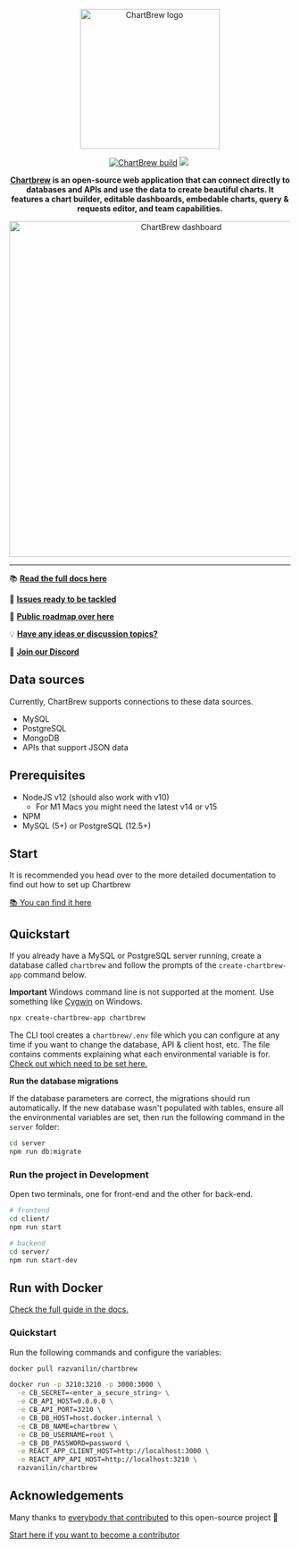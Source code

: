 <p align="center">
  <a href="https://chartbrew.com">
    <img src="https://docs.chartbrew.com/assets/logo_full_3.png" alt="ChartBrew logo" width="250"/>
  </a>
</a>

<p align="center">
  <a href="https://circleci.com/gh/chartbrew/chartbrew" target="_blank"><img src="https://circleci.com/gh/chartbrew/chartbrew.svg?style=svg" alt="ChartBrew build" /></a>
  <a href="https://app.codacy.com/gh/chartbrew/chartbrew" target="_blank"><img src="https://api.codacy.com/project/badge/Grade/b245aa07f69c4250a2de9d24efc659e6"></a>
  <a href="https://discord.gg/KwGEbFk" target="_blank"><img src="https://img.shields.io/discord/656557151048957995?label=Discord" alt="" /></a>
</p>

<p align="center">
  <strong>
    <a href="https://chartbrew.com">Chartbrew</a> is an open-source web application that can connect directly to databases and APIs and use the data to create beautiful charts. It features a chart builder, editable dashboards, embedable charts, query & requests editor, and team capabilities.
  </strong>
</p>

<p align="center">
  <a href="https://chartbrew.com">
    <img src="https://cdn2.chartbrew.com/newsletter/chartbrew-open-dashboard.jpeg" alt="ChartBrew dashboard" width="600"/>
  </a>
</a>

<hr />

📚 [**Read the full docs here**](https://docs.chartbrew.com)

🔧 [**Issues ready to be tackled**](https://github.com/orgs/chartbrew/projects/1)

🚙 [**Public roadmap over here**](https://trello.com/b/IQ7eiDqZ/chartbrew-roadmap)

💡 [**Have any ideas or discussion topics?**](https://github.com/chartbrew/chartbrew/discussions)

💬 [**Join our Discord**](https://discord.gg/KwGEbFk)

## Data sources

Currently, ChartBrew supports connections to these data sources.

* MySQL
* PostgreSQL
* MongoDB
* APIs that support JSON data

## Prerequisites

* NodeJS v12 (should also work with v10)
  * For M1 Macs you might need the latest v14 or v15
* NPM
* MySQL (5+) or PostgreSQL (12.5+)

## Start

It is recommended you head over to the more detailed documentation to find out how to set up Chartbrew

[📚 You can find it here](https://docs.chartbrew.com/#getting-started)

## Quickstart

If you already have a MySQL or PostgreSQL server running, create a database called `chartbrew` and follow the prompts of the `create-chartbrew-app` command below.

**Important** Windows command line is not supported at the moment. Use something like [Cygwin](http://www.cygwin.com/) on Windows.

```sh
npx create-chartbrew-app chartbrew
```

The CLI tool creates a `chartbrew/.env` file which you can configure at any time if you want to change the database, API & client host, etc. The file contains comments explaining what each environmental variable is for. [Check out which need to be set here.](https://docs.chartbrew.com/#set-up-environmental-variables)

**Run the database migrations**

If the database parameters are correct, the migrations should run automatically. If the new database wasn't populated with tables, ensure all the environmental variables are set, then run the following command in the `server` folder:

```sh
cd server
npm run db:migrate
```

### Run the project in Development

Open two terminals, one for front-end and the other for back-end.

```sh
# frontend
cd client/
npm run start

# backend
cd server/
npm run start-dev
```

## Run with Docker

[Check the full guide in the docs.](https://docs.chartbrew.com/deployment/#run-the-application-with-docker)

### Quickstart

Run the following commands and configure the variables:

```sh
docker pull razvanilin/chartbrew
```

```sh
docker run -p 3210:3210 -p 3000:3000 \
  -e CB_SECRET=<enter_a_secure_string> \
  -e CB_API_HOST=0.0.0.0 \
  -e CB_API_PORT=3210 \
  -e CB_DB_HOST=host.docker.internal \
  -e CB_DB_NAME=chartbrew \
  -e CB_DB_USERNAME=root \
  -e CB_DB_PASSWORD=password \
  -e REACT_APP_CLIENT_HOST=http://localhost:3000 \
  -e REACT_APP_API_HOST=http://localhost:3210 \
  razvanilin/chartbrew
```

## Acknowledgements

Many thanks to [everybody that contributed](https://github.com/chartbrew/chartbrew/graphs/contributors) to this open-source project 🙏

[Start here if you want to become a contributor](https://github.com/chartbrew/chartbrew/blob/master/CONTRIBUTING.md)
